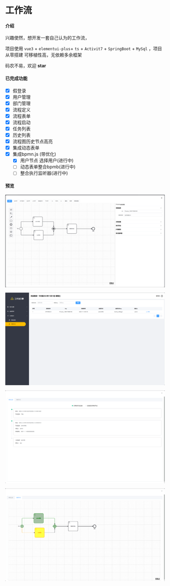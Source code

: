 # 工作流

#### 介绍

兴趣使然，想开发一套自己认为的工作流，

项目使用 `vue3` + `elementui-plus`+ `ts` + `Activit7` + `SpringBoot` + `MySql` ，项目从零搭建 可移植性高，无依赖多余框架

码农不易，欢迎 **star**

#### 已完成功能

- [x] 假登录
- [x] 用户管理
- [x] 部门管理
- [x] 流程定义
- [x] 流程表单
- [x] 流程启动
- [x] 任务列表
- [x] 历史列表
- [x] 流程图历史节点高亮
- [x] 集成动态表单
- [x] 集成bpmn.js (带优化)
  - [x] 用户节点 选择用户(进行中)
  - [ ] 动态表单整合bpmb(进行中)
  - [ ] 整合执行监听器(进行中)

####  预览

![](images/bpmn.png)

![](images/todo.png)

![](images/log.png)

![](images/flow.png)
